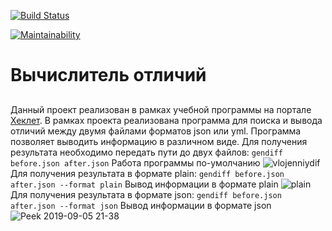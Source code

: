 [![Build Status](https://travis-ci.org/AlexandrIgn/project-lvl2-s471.svg?branch=master)](https://travis-ci.org/AlexandrIgn/project-lvl2-s471)

[![Maintainability](https://api.codeclimate.com/v1/badges/2139ef86fbd7c433911a/maintainability)](https://codeclimate.com/github/AlexandrIgn/project-lvl2-s471/maintainability)
# Вычислитель отличий <h2> 
Данный проект реализован в рамках учебной программы на портале [Хеклет](https://ru.hexlet.io/pages/about). В рамках проекта реализована программа для поиска и вывода отличий между двумя файлами форматов json или yml. Программа позволяет выводить информацию в различном виде. 
Для получения результата необходимо передать пути до двух файлов:
``
gendiff before.json after.json
``
Работа программы по-умолчанию
![vlojenniydif](https://user-images.githubusercontent.com/46720922/64365615-9e513400-d025-11e9-8381-2bc45494aacf.gif)
Для получения результата в формате plain:
``
gendiff before.json after.json --format plain
``
Вывод информации в формате plain
![plain](https://user-images.githubusercontent.com/46720922/64365658-b032d700-d025-11e9-99dd-0a4f02fca4e1.gif)
Для получения результата в формате json:
``
gendiff before.json after.json --format json
``
Вывод информации в формате json
![Peek 2019-09-05 21-38](https://user-images.githubusercontent.com/46720922/64365706-c476d400-d025-11e9-81c1-6af3e1471266.gif)

